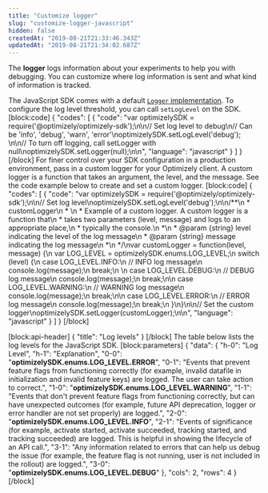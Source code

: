 ```yaml
---
title: "Customize logger"
slug: "customize-logger-javascript"
hidden: false
createdAt: "2019-08-21T21:33:46.343Z"
updatedAt: "2019-08-21T21:34:02.687Z"
---
```

The **logger** logs information about your experiments to help you with debugging. You can customize where log information is sent and what kind of information is tracked.

The JavaScript SDK comes with a default [`Logger` implementation](https://github.com/optimizely/javascript-sdk/blob/master/packages/optimizely-sdk/lib/plugins/logger/index.js). To configure the log level threshold, you can call `setLogLevel` on the SDK.
[block:code]
{
  "codes": [
    {
      "code": "var optimizelySDK = require('@optimizely/optimizely-sdk');\n\n// Set log level to debug\n// Can be 'info', 'debug', 'warn', 'error'\noptimizelySDK.setLogLevel('debug'); \n\n// To turn off logging, call setLogger with null\noptimizelySDK.setLogger(null);\n\n",
      "language": "javascript"
    }
  ]
}
[/block]
For finer control over your SDK configuration in a production environment, pass in a custom logger for your Optimizely client. A custom logger is a function that takes an argument, the level, and the message. See the code example below to create and set a custom logger.
[block:code]
{
  "codes": [
    {
      "code": "var optimizelySDK = require('@optimizely/optimizely-sdk');\n\n// Set log level\noptimizelySDK.setLogLevel('debug');\n\n/**\n * customLogger\n * \n * Example of a custom logger. A custom logger is a function that\n * takes two parameters (level, message) and logs to an appropriate place,\n * typically the console.\n *\n * @param {string} level indicating the level of the log message\n * @param {string} message indicating the log message\n *\n */\nvar customLogger = function(level, message) {\n  var LOG_LEVEL = optimizelySDK.enums.LOG_LEVEL;\n  switch (level) {\n    case LOG_LEVEL.INFO:\n      // INFO log message\n      console.log(message);\n      break;\n    \n    case LOG_LEVEL.DEBUG:\n      // DEBUG log message\n      console.log(message);\n      break;\n\n    case LOG_LEVEL.WARNING:\n      // WARNING log message\n      console.log(message);\n      break;\n\n    case LOG_LEVEL.ERROR:\n      // ERROR log message\n      console.log(message);\n      break;\n  }\n}\n\n// Set the custom logger\noptimizelySDK.setLogger(customLogger);\n\n",
      "language": "javascript"
    }
  ]
}
[/block]

[block:api-header]
{
  "title": "Log levels"
}
[/block]
The table below lists the log levels for the JavaScript SDK.
[block:parameters]
{
  "data": {
    "h-0": "Log Level",
    "h-1": "Explanation",
    "0-0": "**optimizelySDK.enums.LOG_LEVEL.ERROR**",
    "0-1": "Events that prevent feature flags from functioning correctly (for example, invalid datafile in initialization and invalid feature keys) are logged. The user can take action to correct.",
    "1-0": "**optimizelySDK.enums.LOG_LEVEL.WARNING**",
    "1-1": "Events that don't prevent feature flags from functioning correctly, but can have unexpected outcomes (for example, future API deprecation, logger or error handler are not set properly) are logged.",
    "2-0": "**optimizelySDK.enums.LOG_LEVEL.INFO**",
    "2-1": "Events of significance (for example, activate started, activate succeeded, tracking started, and tracking succeeded) are logged. This is helpful in showing the lifecycle of an API call.",
    "3-1": "Any information related to errors that can help us debug the issue (for example, the feature flag is not running, user is not included in the rollout) are logged.",
    "3-0": "**optimizelySDK.enums.LOG_LEVEL.DEBUG**"
  },
  "cols": 2,
  "rows": 4
}
[/block]